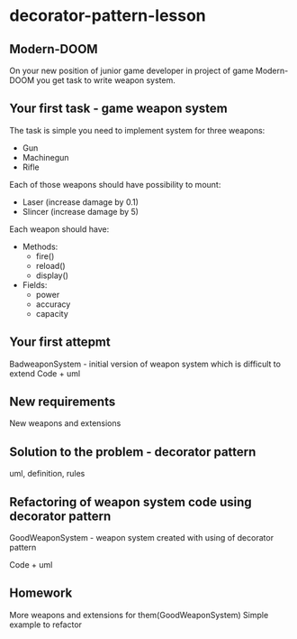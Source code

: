 # decorator-pattern-lesson

## Modern-DOOM

On your new position of junior game developer in project of game Modern-DOOM you get task to write weapon system.

## Your first task - game weapon system

The task is simple you need to implement system for three weapons:

* Gun
* Machinegun
* Rifle

Each of those weapons should have possibility to mount:

* Laser (increase damage by 0.1)
* Slincer (increase damage by 5)

Each weapon should have:

* Methods:
  * fire()
  * reload()
  * display()
* Fields:
  * power
  * accuracy
  * capacity

## Your first attepmt

BadweaponSystem - initial version of weapon system which is difficult to extend
Code + uml

## New requirements

New weapons and extensions

## Solution to the problem - decorator pattern

uml, definition, rules

## Refactoring of weapon system code using decorator pattern

GoodWeaponSystem - weapon system created with using of decorator pattern

Code + uml

## Homework

More weapons and extensions for them(GoodWeaponSystem)
Simple example to refactor
